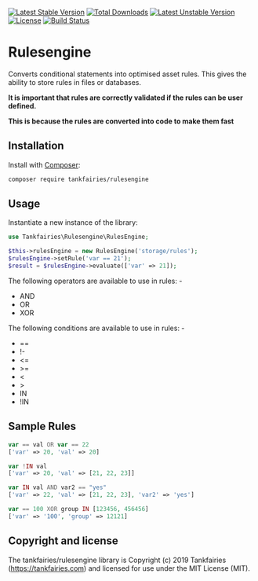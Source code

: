 [![Latest Stable Version](https://poser.pugx.org/tankfairies/rulesengine/v/stable)](https://packagist.org/packages/tankfairies/rulesengine)
[![Total Downloads](https://poser.pugx.org/tankfairies/rulesengine/downloads)](https://packagist.org/packages/tankfairies/rulesengine)
[![Latest Unstable Version](https://poser.pugx.org/tankfairies/rulesengine/v/unstable)](https://packagist.org/packages/tankfairies/rulesengine)
[![License](https://poser.pugx.org/tankfairies/rulesengine/license)](https://packagist.org/packages/tankfairies/rulesengine)
[![Build Status](https://travis-ci.com/tankfairies/rulesengine.svg?branch=master)](https://travis-ci.com/tankfairies/rulesengine)


# Rulesengine
Converts conditional statements into optimised asset rules.
This gives the ability to store rules in files or databases.

**It is important that rules are correctly validated if the rules can be user defined.**

**This is because the rules are converted into code to make them fast**

## Installation

Install with [Composer](https://getcomposer.org/):

```bash
composer require tankfairies/rulesengine
```

## Usage

Instantiate a new instance of the library:

```php
use Tankfairies\Rulesengine\RulesEngine;

$this->rulesEngine = new RulesEngine('storage/rules');
$rulesEngine->setRule('var == 21');
$result = $rulesEngine->evaluate(['var' => 21]);
```

The following operators are available to use in rules: -

* AND
* OR 
* XOR

The following conditions are available to use in rules: -

* ==
* !-
* <=
* \>=
* <
* \>
* IN
* !IN

## Sample Rules

```php
var == val OR var == 22
['var' => 20, 'val' => 20]
```

```php
var !IN val
['var' => 20, 'val' => [21, 22, 23]]
```

```php
var IN val AND var2 == "yes"
['var' => 22, 'val' => [21, 22, 23], 'var2' => 'yes']
```

```php
var == 100 XOR group IN [123456, 456456]
['var' => '100', 'group' => 12121]
```

## Copyright and license

The tankfairies/rulesengine library is Copyright (c) 2019 Tankfairies (https://tankfairies.com) and licensed for use under the MIT License (MIT).
